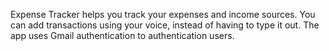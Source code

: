 Expense Tracker helps you track your expenses and income sources. You can add transactions using your voice, instead of having to type it out. The app uses Gmail authentication to authentication users.

